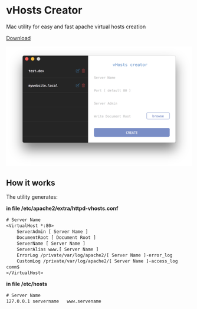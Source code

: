 # vHosts Creator
Mac utility for easy and fast apache virtual hosts creation

[Download](https://giuseppesalvo.github.io/vhostscreator)

![vHosts Creator ScreenShot](https://raw.githubusercontent.com/giuseppesalvo/vhostscreator/master/screenshot.png)

## How it works

The utility generates: 

**in file /etc/apache2/extra/httpd-vhosts.conf**

    # Server Name
    <VirtualHost *:80>
        ServerAdmin [ Server Name ]
        DocumentRoot [ Document Root ]
        ServerName [ Server Name ]
        ServerAlias www.[ Server Name ]
        ErrorLog /private/var/log/apache2/[ Server Name ]-error_log
        CustomLog /private/var/log/apache2/[ Server Name ]-access_log comm$
    </VirtualHost>


**in file /etc/hosts**

    # Server Name
    127.0.0.1 servername   www.servename
